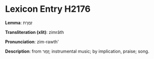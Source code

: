# Lexicon Entry H2176

**Lemma**: זִמְרָת

**Transliteration (xlit)**: zimrâth

**Pronunciation**: zim-rawth'

**Description**:
from זָמַר; instrumental music; by implication, praise; song.
